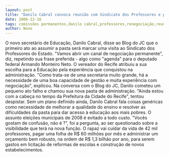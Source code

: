 ```yaml
---
layout: post
title: "Danilo Cabral convoca reunião com Sindicato dos Professores e promete negociação permanente"
date: 2006-12-16
tags: comissões permanentes,danilo cabral,professores,renegociação,reunião,sindicato
author: None
---
```

O novo secretário de Educação, Danilo Cabral, disse ao Blog do JC que o primeiro ato ao assumir a pasta será marcar uma visita ao Sindicato dos Professores do Estado. \"Vamos abrir um canal de negociação permanente\", diz, repetindo sua frase preferida - algo como \"agenda\" para o deputado federal Armando Monteiro Neto.
O vereador do Recife atribuiu a sua escolha para a Educação pela experiência que conquistou na administração. \"Como trata-se de uma secretaria muito grande, há a necessidade de uma boa capacidade de gestão e muita experiência com negociação\", explicou.
Na conversa com o Blog do JC, Danilo cometeu um pequeno ato falho e chamou sua nova pasta de administração. \"Ainda estou com a cabeça no tempo da Prefeitura da Cidade do Recife\", tentou despistar.
Sem um plano definido ainda, Danilo Cabral fala coisas genéricas como necessidade de melhorar a qualidade do ensino e resolver as dificuldades da pasta para dar acesso à educação aos mais pobres.
O assunto eleições municipais de 2008 é evitado a todo custo. \"Vocês gostam de confusão, não é ?\", foi a pergunta, ao ser questionado sobre a visibilidade que terá na nova função.
O rapaz vai cuidar da vida de 42 mil professores, pagar uma folha de R$ 60 milhões por mês e administrar um orçamento bem robusto, na ordem de R$ 1,3 bilhão por ano, para serem gastos em licitação de reformas de escolas e construção de novos estabelecimentos.  